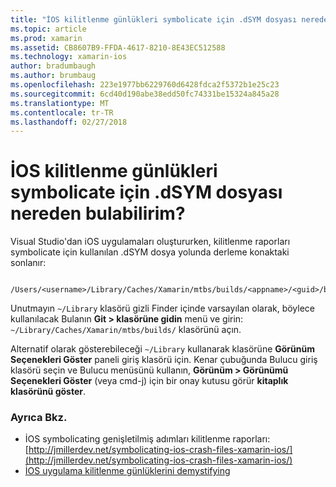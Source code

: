 ```yaml
---
title: "İOS kilitlenme günlükleri symbolicate için .dSYM dosyası nereden bulabilirim?"
ms.topic: article
ms.prod: xamarin
ms.assetid: CB8607B9-FFDA-4617-8210-8E43EC512588
ms.technology: xamarin-ios
author: bradumbaugh
ms.author: brumbaug
ms.openlocfilehash: 223e1977bb6229760d6428fdca2f5372b1e25c23
ms.sourcegitcommit: 6cd40d190abe38edd50fc74331be15324a845a28
ms.translationtype: MT
ms.contentlocale: tr-TR
ms.lasthandoff: 02/27/2018
---
```

# <a name="where-can-i-find-the-dsym-file-to-symbolicate-ios-crash-logs"></a>İOS kilitlenme günlükleri symbolicate için .dSYM dosyası nereden bulabilirim?

Visual Studio'dan iOS uygulamaları oluştururken, kilitlenme raporları symbolicate için kullanılan .dSYM dosya yolunda derleme konaktaki sonlanır:
```
    /Users/<username>/Library/Caches/Xamarin/mtbs/builds/<appname>/<guid>/bin/iPhone/<configuration>
```

Unutmayın `~/Library` klasörü gizli Finder içinde varsayılan olarak, böylece kullanılacak Bulanın **Git > klasörüne gidin** menü ve girin: `~/Library/Caches/Xamarin/mtbs/builds/` klasörünü açın.  

Alternatif olarak gösterebileceği `~/Library` kullanarak klasörüne **Görünüm Seçenekleri Göster** paneli giriş klasörü için. Kenar çubuğunda Bulucu giriş klasörü seçin ve Bulucu menüsünü kullanın, **Görünüm > Görünümü Seçenekleri Göster** (veya cmd-j) için bir onay kutusu görür **kitaplık klasörünü göster**.


### <a name="see-also"></a>Ayrıca Bkz.
- İOS symbolicating genişletilmiş adımları kilitlenme raporları: [http://jmillerdev.net/symbolicating-ios-crash-files-xamarin-ios/](http://jmillerdev.net/symbolicating-ios-crash-files-xamarin-ios/)
- [İOS uygulama kilitlenme günlüklerini demystifying](https://www.raywenderlich.com/23704/demystifying-ios-application-crash-logs)
